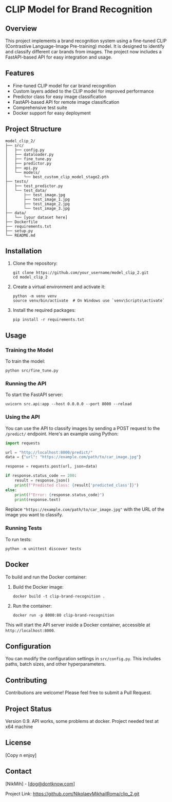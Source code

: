 # CLIP Model for Brand Recognition

## Overview

This project implements a brand recognition system using a fine-tuned CLIP (Contrastive Language-Image Pre-training) model. It is designed to identify and classify different car brands from images. The project now includes a FastAPI-based API for easy integration and usage.

## Features

- Fine-tuned CLIP model for car brand recognition
- Custom layers added to the CLIP model for improved performance
- Predictor class for easy image classification
- FastAPI-based API for remote image classification
- Comprehensive test suite
- Docker support for easy deployment

## Project Structure

```
model_clip_2/
├── src/
│   ├── config.py
│   ├── dataloader.py
│   ├── fine_tune.py
│   ├── predictor.py
│   ├── api.py
│   └── models/
│       └── best_custom_clip_model_stage2.pth
├── tests/
│   ├── test_predictor.py
│   └── test_data/
│       ├── test_image.jpg
│       ├── test_image_1.jpg
│       ├── test_image_2.jpg
│       └── test_image_3.jpg
├── data/
│   └── [your dataset here]
├── Dockerfile
├── requirements.txt
├── setup.py
└── README.md
```

## Installation

1. Clone the repository:
   ```
   git clone https://github.com/your_username/model_clip_2.git
   cd model_clip_2
   ```

2. Create a virtual environment and activate it:
   ```
   python -m venv venv
   source venv/bin/activate  # On Windows use `venv\Scripts\activate`
   ```

3. Install the required packages:
   ```
   pip install -r requirements.txt
   ```

## Usage

### Training the Model

To train the model:

```
python src/fine_tune.py
```

### Running the API

To start the FastAPI server:

```
uvicorn src.api:app --host 0.0.0.0 --port 8000 --reload
```

### Using the API

You can use the API to classify images by sending a POST request to the `/predict/` endpoint. Here's an example using Python:

```python
import requests

url = "http://localhost:8000/predict/"
data = {"url": "https://example.com/path/to/car_image.jpg"}

response = requests.post(url, json=data)

if response.status_code == 200:
    result = response.json()
    print(f"Predicted class: {result['predicted_class']}")
else:
    print(f"Error: {response.status_code}")
    print(response.text)
```

Replace `"https://example.com/path/to/car_image.jpg"` with the URL of the image you want to classify.

### Running Tests

To run tests:

```
python -m unittest discover tests
```

## Docker

To build and run the Docker container:

1. Build the Docker image:
   ```
   docker build -t clip-brand-recognition .
   ```

2. Run the container:
   ```
   docker run -p 8000:80 clip-brand-recognition
   ```

This will start the API server inside a Docker container, accessible at `http://localhost:8000`.

## Configuration

You can modify the configuration settings in `src/config.py`. This includes paths, batch sizes, and other hyperparameters.

## Contributing

Contributions are welcome! Please feel free to submit a Pull Request.

## Project Status

Version 0.9. API works, some problems at docker. Project needed test at x64 machine

## License

[Copy n enjoy]

## Contact

[NikMih] - [dog@dontknow.com]

Project Link: https://github.com/NikolaevMikhailRoma/clip_2.git